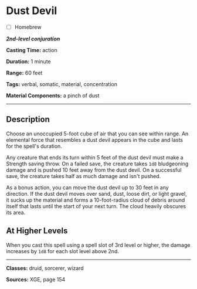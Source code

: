 # Dust Devil

- [ ] Homebrew

***2nd-level conjuration***

**Casting Time:** action

**Duration:** 1 minute

**Range:** 60 feet

**Tags:** verbal, somatic, material, concentration

**Material Components:** a pinch of dust

---

## Description
Choose an unoccupied 5-foot cube of air that you can see within range.
An elemental force that resembles a dust devil appears in the cube and lasts for the spell's duration.

Any creature that ends its turn within 5 feet of the dust devil must make a Strength saving throw.
On a failed save, the creature takes `1d8` bludgeoning damage and is pushed 10 feet away from the dust devil.
On a successful save, the creature takes half as much damage and isn't pushed.

As a bonus action, you can move the dust devil up to 30 feet in any direction.
If the dust devil moves over sand, dust, loose dirt, or light gravel, it sucks up the material and forms a 10-foot-radius cloud of debris around itself that lasts until the start of your next turn.
The cloud heavily obscures its area.

## At Higher Levels
When you cast this spell using a spell slot of 3rd level or higher, the damage increases by `1d8` for each slot level above 2nd.

---

**Classes:** druid, sorcerer, wizard

**Sources:** XGE, page 154
